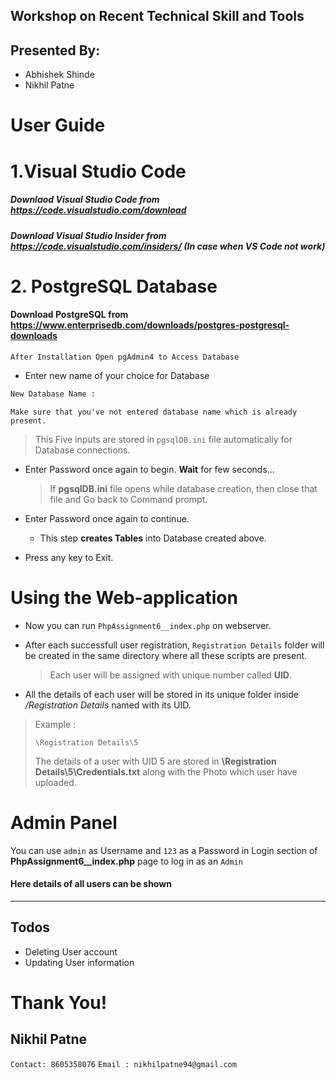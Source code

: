 ## Workshop on Recent Technical Skill and Tools

## Presented By:
 * Abhishek Shinde
* Nikhil Patne

# User Guide


# 1.Visual Studio Code

 #####  Downlaod Visual Studio Code from https://code.visualstudio.com/download
 #####  Download Visual Studio Insider from https://code.visualstudio.com/insiders/ (In case when VS Code not work)



# 2. PostgreSQL Database

#### Download PostgreSQL from https://www.enterprisedb.com/downloads/postgres-postgresql-downloads
`
After Installation Open pgAdmin4 to Access Database
`




* Enter new name of your choice for Database

```sh
New Database Name :
```

`Make sure that you've not entered database name which is already present.`
> This Five inputs are stored in `pgsqlDB.ini` file automatically for Database connections.


* Enter Password once again to begin.
**Wait** for few seconds...
	> If **pgsqlDB.ini** file opens while database creation, then close that file and Go back to Command prompt.


* Enter Password once again to continue.
	* This step **creates Tables** into Database created above.


* Press any key to Exit.

# Using the Web-application

* Now you can run `PhpAssignment6__index.php` on webserver.

* After each successfull user registration, `Registration Details` folder will be created in the same directory where all these scripts are present.
	> Each user will be assigned with unique number called **UID**.

* All the details of each user will be stored in its unique folder inside */Registration Details* named with its UID.
> Example :
> ```
> \Registration Details\5
> ```
> The details of a user with UID 5 are stored in **\Registration Details\5\Credentials.txt**
along with the Photo which user have uploaded.

# Admin Panel

You can use
`admin` as Username 
and 
`123` as a Password
in Login section of **PhpAssignment6__index.php** page
to log in as an ```Admin```
#### Here details of all users can be shown

---
## Todos
* Deleting User account
* Updating User information

# Thank You!
 ## Nikhil Patne
 `` Contact:
    8605358076 ``
   `` Email : nikhilpatne94@gmail.com ``
  

